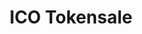 ---
layout: home
title: ICO Tokensale
permalink: /index.html
steps:
  - title: "Enter your account"
    id: 1
    content: "Content 1"
  - title: "Purchase Tokens"
    id: 2
    content: "Content 2"
  - title: "Step 3"
    id: 3
    content: "Content 3"
  - title: "Step 4"
    id: 4
    content: "Content 4"
---